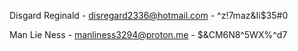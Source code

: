 Disgard Reginald - disregard2336@hotmail.com - ^z!7maz&Ii$35#0

Man Lie Ness - manliness3294@proton.me - $&CM6N8^5WX%^d7
